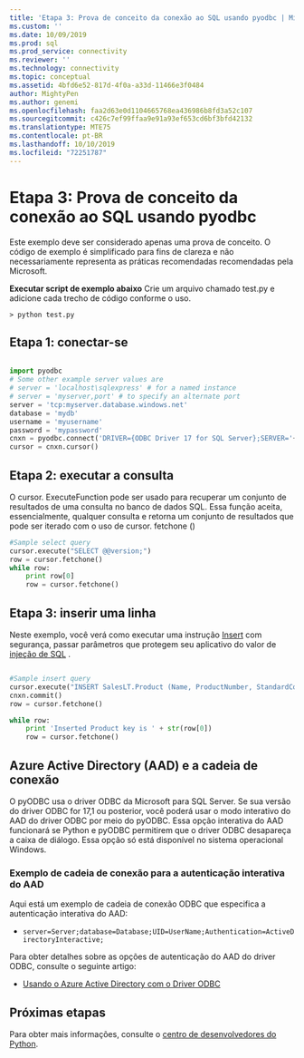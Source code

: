 ```yaml
---
title: 'Etapa 3: Prova de conceito da conexão ao SQL usando pyodbc | Microsoft Docs'
ms.custom: ''
ms.date: 10/09/2019
ms.prod: sql
ms.prod_service: connectivity
ms.reviewer: ''
ms.technology: connectivity
ms.topic: conceptual
ms.assetid: 4bfd6e52-817d-4f0a-a33d-11466e3f0484
author: MightyPen
ms.author: genemi
ms.openlocfilehash: faa2d63e0d1104665768ea436986b8fd3a52c107
ms.sourcegitcommit: c426c7ef99ffaa9e91a93ef653cd6bf3bfd42132
ms.translationtype: MTE75
ms.contentlocale: pt-BR
ms.lasthandoff: 10/10/2019
ms.locfileid: "72251787"
---
```

# <a name="step-3-proof-of-concept-connecting-to-sql-using-pyodbc"></a>Etapa 3: Prova de conceito da conexão ao SQL usando pyodbc

Este exemplo deve ser considerado apenas uma prova de conceito.  O código de exemplo é simplificado para fins de clareza e não necessariamente representa as práticas recomendadas recomendadas pela Microsoft.  

**Executar script de exemplo abaixo**  Crie um arquivo chamado test.py e adicione cada trecho de código conforme o uso. 

```
> python test.py
```
  
## <a name="step-1--connect"></a>Etapa 1: conectar-se  
  
```python

import pyodbc 
# Some other example server values are
# server = 'localhost\sqlexpress' # for a named instance
# server = 'myserver,port' # to specify an alternate port
server = 'tcp:myserver.database.windows.net' 
database = 'mydb' 
username = 'myusername' 
password = 'mypassword' 
cnxn = pyodbc.connect('DRIVER={ODBC Driver 17 for SQL Server};SERVER='+server+';DATABASE='+database+';UID='+username+';PWD='+ password)
cursor = cnxn.cursor()

```  
  
  
## <a name="step-2--execute-query"></a>Etapa 2: executar a consulta  
  
O cursor. ExecuteFunction pode ser usado para recuperar um conjunto de resultados de uma consulta no banco de dados SQL. Essa função aceita, essencialmente, qualquer consulta e retorna um conjunto de resultados que pode ser iterado com o uso de cursor. fetchone ()
  
  
```python
#Sample select query
cursor.execute("SELECT @@version;") 
row = cursor.fetchone() 
while row: 
    print row[0] 
    row = cursor.fetchone()

```  
  
## <a name="step-3--insert-a-row"></a>Etapa 3: inserir uma linha  
  
Neste exemplo, você verá como executar uma instrução [Insert](../../../t-sql/statements/insert-transact-sql.md) com segurança, passar parâmetros que protegem seu aplicativo do valor de [injeção de SQL](../../../relational-databases/tables/primary-and-foreign-key-constraints.md) .    
  
  
```python

#Sample insert query
cursor.execute("INSERT SalesLT.Product (Name, ProductNumber, StandardCost, ListPrice, SellStartDate) OUTPUT INSERTED.ProductID VALUES ('SQL Server Express New 20', 'SQLEXPRESS New 20', 0, 0, CURRENT_TIMESTAMP )") 
cnxn.commit()
row = cursor.fetchone()

while row: 
    print 'Inserted Product key is ' + str(row[0]) 
    row = cursor.fetchone()
```  

## <a name="azure-active-directory-aad-and-the-connection-string"></a>Azure Active Directory (AAD) e a cadeia de conexão

O pyODBC usa o driver ODBC da Microsoft para SQL Server.
Se sua versão do driver ODBC for 17,1 ou posterior, você poderá usar o modo interativo do AAD do driver ODBC por meio do pyODBC.
Essa opção interativa do AAD funcionará se Python e pyODBC permitirem que o driver ODBC desapareça a caixa de diálogo.
Essa opção só está disponível no sistema operacional Windows.

### <a name="example-connection-string-for-aad-interactive-authentication"></a>Exemplo de cadeia de conexão para a autenticação interativa do AAD

Aqui está um exemplo de cadeia de conexão ODBC que especifica a autenticação interativa do AAD:

- `server=Server;database=Database;UID=UserName;Authentication=ActiveDirectoryInteractive;`

Para obter detalhes sobre as opções de autenticação do AAD do driver ODBC, consulte o seguinte artigo:

- [Usando o Azure Active Directory com o Driver ODBC](../../odbc/using-azure-active-directory.md#new-andor-modified-dsn-and-connection-string-keywords)

## <a name="next-steps"></a>Próximas etapas
  
Para obter mais informações, consulte o [centro de desenvolvedores do Python](https://azure.microsoft.com/develop/python/).
